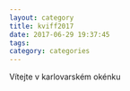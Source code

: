 ```yaml
---
layout: category
title: kviff2017
date: 2017-06-29 19:37:45
tags:
category: categories
---
```

Vítejte v karlovarském okénku

